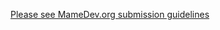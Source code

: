 [Please see MameDev.org submission guidelines](https://wiki.mamedev.org/index.php/Submitting_Source_Code)
